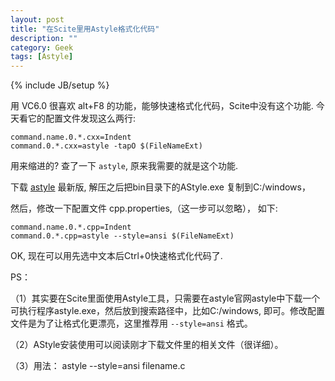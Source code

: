 ```yaml
---
layout: post
title: "在Scite里用Astyle格式化代码"
description: ""
category: Geek
tags: [Astyle]
---
```

{% include JB/setup %}

用 VC6.0 很喜欢 alt+F8 的功能，能够快速格式化代码，Scite中没有这个功能. 今天看它的配置文件发现这么两行:

	command.name.0.*.cxx=Indent
	command.0.*.cxx=astyle -tapO $(FileNameExt)

用来缩进的? 查了一下 `astyle`, 原来我需要的就是这个功能. 

下载 [astyle](astyle.sourceforge.net) 最新版, 解压之后把bin目录下的AStyle.exe 复制到C:/windows，

然后，修改一下配置文件 cpp.properties,（这一步可以忽略）， 如下:

	command.name.0.*.cpp=Indent
	command.0.*.cpp=astyle --style=ansi $(FileNameExt)

OK, 现在可以用先选中文本后Ctrl+0快速格式化代码了.


PS：

（1）其实要在Scite里面使用Astyle工具，只需要在astyle官网astyle中下载一个可执行程序astyle.exe，然后放到搜索路径中，比如C:/windows, 即可。修改配置文件是为了让格式化更漂亮，这里推荐用 `--style=ansi` 格式。

（2）AStyle安装使用可以阅读刚才下载文件里的相关文件（很详细）。

（3）用法： astyle --style=ansi  filename.c
